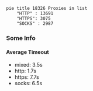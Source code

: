 
```mermaid
pie title 18326 Proxies in list
    "HTTP" : 13691
    "HTTPS": 3075
    "SOCKS" : 2987
```

### Some Info
#### Average Timeout

- mixed: 3.5s
- http: 1.7s
- https: 7.7s
- socks: 6.5s